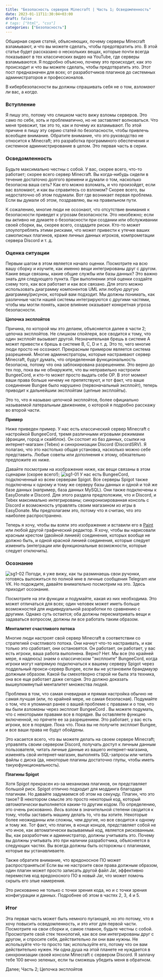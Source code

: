 ```yaml
---
title: "Безопасность серверов Minecraft | Часть 1; Осведомленность"
date: 2023-01-11T11:30:04+03:00
draft: false
# tags: ["html", "css"]
categories: ["Безопасность"]
---
```


Обширная серия статей, объясняющих, почему серверы Minecraft взламывают, и что вы можете сделать, чтобы предотвратить это. В этой статье будет рассказано о нескольких вещах, которые почти всегда показывают в тех классических видео на YouTube, где серверы взламываются. Я подробно объясню, почему это происходит, как это происходит и что вы можете сделать, чтобы предотвратить это. Этот пост предназначен для всех; от разработчиков плагинов до системных администраторов и профессионалов.

В кибербезопасности вы должны спрашивать себя не о том, _взломают ли_ вас, а _когда_.

### Вступление
Я пишу это, потому что слишком часто вижу взломы серверов. Это само по себе, хоть и проблематично, но не заставляет волноваться. Что меня тревожит, так это то, как и почему их взламывают. По этой причине я пишу эту серию статей по безопасности, чтобы привлечь всеобщее внимание. Обратите внимание, что это руководство не относится к Minecraft; это разработка программного обеспечения и системное администрирование в целом. Это первая часть в серии.

### Осведомленность
Будьте максимально честны с собой. У вас, скорее всего, что-то работает; скорее всего сервер Minecraft. Вы когда-нибудь сидели в течение достаточно долгого времени и думали о том, насколько безопасна ваша сеть? Как его можно взломать, и что произойдет, если вас взломают, и как вы справитесь со взломом? Скорее всего, вы недостаточно об этом подумали. Вот где возникает первая проблема. Если вы думали об этом, поздравляю, вы на правильном пути.

К сожалению, многие люди не осознают, что отсутствие внимания к безопасности приведет к угрозам безопасности. Это неизбежно; если вы активно не думаете о безопасности при создании или обслуживании своей сборки, вы, скорее всего, создадите риски. Кто-то может злоупотреблять этими рисками, что может привести к утечке ваших самописных плагинов, краже личных данных игроков, компрометации сервера Discord и т. д.

### Оценка ситуации
Первым шагом в этом является начало оценки. Посмотрите на всю вашу сборку и изучите, как именно вещи интегрированы друг с другом. Какие вещи связаны, какие общие службы или базы данных? Это важно знать для следующего пункта. При выполнении этой оценки создайте схему того, как все работает и как все связано. Для этого можно использовать диаграмму компонентов UML или любую другую диаграмму/рисунок, который вам подходит. Мы должны понимать, как различные части нашей системы интегрируются с другими частями, чтобы мы могли понять, какое влияние оказывает конкретная угроза безопасности.

**Цепочка эксплойтов**

Причина, по которой мы это делаем, объясняется далее в части 2; цепочка эксплойтов. Не слишком спойлеря, все сводится к тому, что один эксплойт вызывает другой. Незначительная брешь в системе A может привести к брешь в системе B, C, D и т. д. Это то, чего многие люди просто не осознают. Прекрасным примером является система разрешений. Многие администраторы, которые настраивают сервер Minecraft, будут думать, что определенная функциональность безопасна, потому что она заблокирована разрешением. Это верно до тех пор, пока вы не обнаружите, что вы неправильно настроили BungeeCord, и кто-то может просто выдать себе OP. В этот момент ваши права больше ничему не препятствуют, и тот факт, что ваше соединение Bungee было нарушено (первоначальный эксплойт), теперь приводит к дальнейшим эксплойтам (цепные эксплойты).

Это то, что я называю цепочкой эксплойтов, более официально называемой латеральным движением, о которой я подробно расскажу во второй части.

**Пример**

Ниже приведен пример. У нас есть классический сервер Minecraft с настройкой BungeeCord, тремя различными игровыми режимами (фракции, город и скайблок). Он состоит из баз данных, ссылки на интернет-магазин (Tebex) и синхронизации Discord (DiscordSRV). Я полагаю, что это настолько общая установка, насколько можно себе представить. Любые советы или дополнения к этому, обязательно предложите их ниже.

Давайте посмотрим на изображение ниже, как вещи связаны в этом сценарии (скорее всего!);
![sg1-01](https://user-images.githubusercontent.com/122451613/211928659-2891023e-eb55-4dab-8b30-a5c9116682ec.png)
У нас есть BungeeCord, подключенный ко всем серверам Spigot. Все серверы Spigot также подключены к одному и тому же серверу базы данных и одной и той же базе данных (например, база данных MySQL). Они также подключены к EasyDonate и Discord. Для этого раздела предположим, что и Discord, и Tebex максимально интегрированы; синхронизированная консоль с Discord и возможность управлять своим магазином из игры в EasyDonate. Мы предполагаем это, потому что я считаю, что это наиболее распространено.

Теперь я хочу, чтобы вы взяли это изображение и вставили его в [Paint](https://paint.js.org/) или любой другой графический редактор. Я хочу, чтобы вы нарисовали красным крестом (двойной линией) соединения, которых вообще не должно быть, и одной красной линией соединения, которые следует изменить (интеграции или функциональные возможности, которые следует отключить).

### Осознание
![sg1-02](https://user-images.githubusercontent.com/122451613/211930306-241a324c-2ece-4692-aa6b-d2d319e0365f.png)
Погоди, я уже вижу, как ты разминаешь свои ручонки, готовясь выложиться по полной мне в личные сообщения Telegram или VK. Но подождите, давайте внимательно посмотрим на это. Здесь приходит осознание.

Посмотрите на эти функции и подумайте, какая из них необходима. Это может отличаться для всех; один человек может иметь больше возможностей для индивидуальной разработки по сравнению с другими. Однако суть остается; оба должны пересматривать вещи и задаваться вопросом, должны ли все работать таким образом.

**Менталитет счастливого потока**

Многие люди настроят свой сервер Minecraft в соответствии со стратегией счастливого потока. Они начнут что-то настраивать, и как только это сработает, они остановятся. Он работает, он работает, у вас есть игроки, ваша работа выполнена. Верно? Нет. Мы все (по крайней мере, я надеюсь) знаем о классическом "эксплоите" BungeeCord, когда игроки могут напрямую подключаться к вашему серверу Spigot через поддельный прокси-сервер Bungee, если вы не установили брандмауэр должным образом. Какой бы смехотворно старой ни была эта техника, она все еще работает даже сегодня. Это должно доказать вышеупомянутый менталитет множества людей.

Проблема в том, что самая очевидная и прямая настройка обычно не самая лучшая (или, по крайней мере, не самая безопасная). Подумайте о том, что я упоминал ранее о вашей проблеме с правами и о том, что вы были _взломаны_ через эксплоит BungeeCord . Вы можете подумать, что с некоторыми правами все в порядке. Вы оставляете функцию включенной, но прячете ее за разрешением. Это работает, у вас есть игроки, все в порядке. Пока что. Пока вы не получите эксплоит Bungee, и все ваши права не будут обойдены.

Это касается всего, что вы можете делать на своем сервере Minecraft; управлять своим сервером Discord, получать доступ к личным данным пользователя, читать личные данные из вашего интернет-магазина, изменять свой интернет-магазин, выполнять SQL-запросы или читать файлы с диска (да, некоторые плагины достаточно глупы, чтобы иметь такую ​​функциональность).

**Плагины Spigot**

Хотя Spigot прекрасен из-за механизма плагинов, он представляет большой риск. Spigot отлично подходит для моддинга благодаря плагинам. Но давайте задумаемся об этом на секунду. Плагин, что это такое? В некотором смысле это просто некоторый код, который _автоматически_ выполняется каким-то другим кодом. По определению, это очень рискованно. _Весь_ взлом в значительной степени сводится к тому, чтобы заставить машину делать то, что вы хотите. Некоторые более неожиданны или сложны, чем другие, но все сводится к одному и тому же. Тот факт, что плагин, в конце концов, представляет собой не что иное, как автоматически вызываемый код, является рискованным. Вы, как разработчик и администратор, должны учитывать это. Почему вы должны учитывать это при наличии разработчика, объясняется в следующих частях. Вы всегда должны быть осторожны с плагинами, которые вы устанавливаете.

Также обратите внимание, что вредоносное ПО может распространяться! Если вы не настроите свои права должным образом, один плагин может просто записать другой файл Jar, эффективно переместив код вредоносного ПО в новый Jar, что может помочь скрыть его злые намерения.

Это рискованно не только с точки зрения кода, но и с точки зрения конфигурации и данных. Подробнее об этом в частях 2, 3, 4 и 5.

### Итог
Эта первая часть может быть немного пугающей, но это потому, что я хочу повысить осведомленность, и это итог для первой части. Посмотрите на свои сборки и, самое главное, будьте честны с собой. Просмотрите свой стек технологий, как все они интегрированы друг с другом, и спросите себя, действительно ли они вам нужны. Не используйте что-то просто так; используйте его, потому что он вам действительно нужен. Ни одна душа на этой планете не нуждается в синхронизации своей консоли Minecraft с сервером Discord. Я заплачу тебе 100 вечно зеленых, если ты сможешь убедить меня в обратном.

Далее; Часть 2; Цепочка эксплойтов